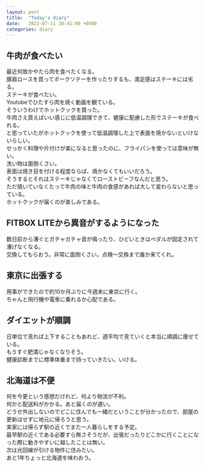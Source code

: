 ```yaml
---
layout: post
title:  "Today's diary"
date:   2022-07-11 20:41:00 +0900
categories: diary
---
```


## 牛肉が食べたい
最近何故かやたら肉を食べたくなる。  
豚肩ロースを買ってポークソテーを作ったりするも、満足感はステーキには劣る。  
ステーキが食べたい。  
Youtubeでひたすら肉を焼く動画を観ている。  
そういうわけでホットクックを買った。  
牛肉さえ買えばいい感じに低温調理できて、健康に配慮した形でステーキが食べれる。  
と思っていたがホットクックを使って低温調理した上で表面を焼かないといけないらしい。  
せっかく料理や片付けが楽になると思ったのに、フライパンを使っては意味が無い。  
洗い物は面倒くさい。  
表面は焼き目を付ける程度ならば、焼かなくてもいいだろう。  
そうするとそれはステーキじゃなくてローストビーフなんだと思う。  
ただ焼いていなくたって牛肉の味と牛肉の食感があれば大して変わらないと思っている。  
ホットクックが届くのが楽しみである。

## FITBOX LITEから異音がするようになった
数日前から漕ぐとガチャガチャ音が鳴ったり、ひどいときはペダルが固定されて漕げなくなる。  
交換してもらおう。非常に面倒くさい。点検～交換まで誰か来てくれ。

## 東京に出張する
用事ができたので約10か月ぶりに今週末に東京に行く。  
ちゃんと飛行機や電車に乗れるか心配である。

## ダイエットが順調
日単位で見れば上下することもあれど、週平均で見ていくと本当に順調に痩せている。  
もうすぐ肥満じゃなくなりそう。  
健康診断までに標準体重まで持っていきたい。いける。

## 北海道は不便
何を今更という感想だけれど、何より物流が不利。  
何かと配送料がかかる。あと届くのが遅い。  
どうせ外出しないのでどこに住んでも一緒だということが分かったので、部屋の更新はせずに地元に帰ろうと思う。  
実家には帰らず駅の近くでまた一人暮らしをする予定。  
最早駅の近くである必要すら無さそうだが、出張だったりどこかに行くことになった際に動きやすいに越したことは無い。  
次は光回線が引ける物件に住みたい。  
あと1年ちょっと北海道を味わおう。
